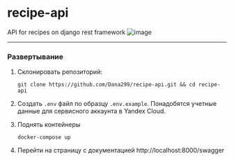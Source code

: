 # recipe-api
API for recipes on django rest framework
![image](https://user-images.githubusercontent.com/84863764/206945685-dd6e6c15-7f48-41a5-b48e-adae60abbe3e.png)

___

### Развертывание

1. Склонировать репозиторий:
   ```
   git clone https://github.com/Dana299/recipe-api.git && cd recipe-api
   ```

2. Создать `.env` файл по образцу `.env.example`. Понадобятся учетные данные для сервисного аккаунта в Yandex Cloud.

3. Поднять контейнеры
    ```
    docker-compose up
    ```

4. Перейти на страницу с документацией http://localhost:8000/swagger